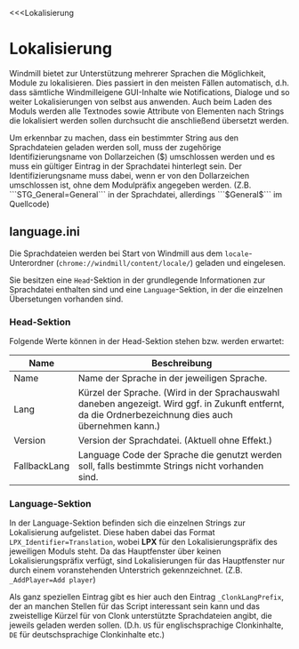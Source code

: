 ﻿<<<Lokalisierung

# Lokalisierung

Windmill bietet zur Unterstützung mehrerer Sprachen die Möglichkeit, Module zu lokalisieren. Dies passiert in den meisten Fällen automatisch, d.h. dass sämtliche Windmilleigene GUI-Inhalte wie Notifications, Dialoge und so weiter Lokalisierungen von selbst aus anwenden. Auch beim Laden des Moduls werden alle Textnodes sowie Attribute von Elementen nach Strings die lokalisiert werden sollen durchsucht die anschließend übersetzt werden.

Um erkennbar zu machen, dass ein bestimmter String aus den Sprachdateien geladen werden soll, muss der zugehörige Identifizierungsname von Dollarzeichen ($) umschlossen werden und es muss ein gültiger Eintrag in der Sprachdatei hinterlegt sein. Der Identifizierungsname muss dabei, wenn er von den Dollarzeichen umschlossen ist, ohne dem Modulpräfix angegeben werden. (Z.B. ```STG_General=General``` in der Sprachdatei, allerdings ```$General$``` im Quellcode)

## language.ini

Die Sprachdateien werden bei Start von Windmill aus dem ```locale```-Unterordner (```chrome://windmill/content/locale/```) geladen und eingelesen. 

Sie besitzen eine ```Head```-Sektion in der grundlegende Informationen zur Sprachdatei enthalten sind und eine ```Language```-Sektion, in der die einzelnen Übersetungen vorhanden sind.

### Head-Sektion

Folgende Werte können in der Head-Sektion stehen bzw. werden erwartet:

| Name | Beschreibung |
|------|--------------|
| Name | Name der Sprache in der jeweiligen Sprache. |
| Lang | Kürzel der Sprache. (Wird in der Sprachauswahl daneben angezeigt. Wird ggf. in Zukunft entfernt, da die Ordnerbezeichnung dies auch übernehmen kann.) |
| Version | Version der Sprachdatei. (Aktuell ohne Effekt.) |
| FallbackLang | Language Code der Sprache die genutzt werden soll, falls bestimmte Strings nicht vorhanden sind. |

### Language-Sektion

In der Language-Sektion befinden sich die einzelnen Strings zur Lokalisierung aufgelistet. Diese haben dabei das Format ```LPX_Identifier=Translation```, wobei **LPX** für den Lokalisierungspräfix des jeweiligen Moduls steht. Da das Hauptfenster über keinen Lokalisierungspräfix verfügt, sind Lokalisierungen für das Hauptfenster nur durch einem voranstehenden Unterstrich gekennzeichnet. (Z.B. ```_AddPlayer=Add player```)

Als ganz speziellen Eintrag gibt es hier auch den Eintrag ```_ClonkLangPrefix```, der an manchen Stellen für das Script interessant sein kann und das zweistellige Kürzel für von Clonk unterstützte Sprachdateien angibt, die jeweils geladen werden sollen. (D.h. ``US`` für englischsprachige Clonkinhalte, ```DE``` für deutschsprachige Clonkinhalte etc.)